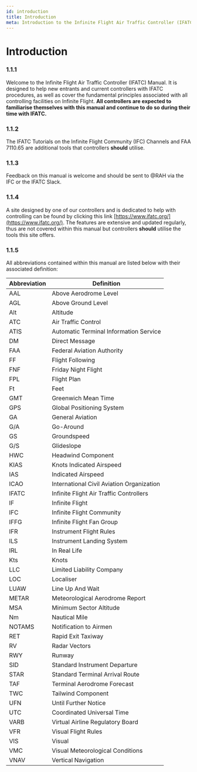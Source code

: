```yaml
---
id: introduction
title: Introduction
meta: Introduction to the Infinite Flight Air Traffic Controller (IFATC) Manual.
---
```


# Introduction

 

### 1.1.1

Welcome to the Infinite Flight Air Traffic Controller (IFATC) Manual. It is designed to help new entrants and current controllers with IFATC procedures, as well as cover the fundamental principles associated with all controlling facilities on Infinite Flight. **All controllers are expected to familiarise themselves with this manual and continue to do so during their time with IFATC.**



### 1.1.2   

 The IFATC Tutorials on the Infinite Flight Community (IFC) Channels and FAA 7110.65 are additional tools that controllers **should** utilise.



### 1.1.3    

Feedback on this manual is welcome and should be sent to @RAH via the IFC or the IFATC Slack.



### 1.1.4    

A site designed by one of our controllers and is dedicated to help with controlling can be found by clicking this link [https://www.ifatc.org/](https://www.ifatc.org/). The features are extensive and updated regularly, thus are not covered within this manual but controllers **should** utilise the tools this site offers.

 

### 1.1.5    

All abbreviations contained within this manual are listed below with their associated definition:

 

| **Abbreviation** | **Definition**                             |
| ---------------- | ------------------------------------------ |
| AAL              | Above  Aerodrome Level                     |
| AGL              | Above  Ground Level                        |
| Alt              | Altitude                                   |
| ATC              | Air  Traffic Control                       |
| ATIS             | Automatic  Terminal Information Service    |
| DM               | Direct  Message                            |
| FAA              | Federal  Aviation Authority                |
| FF               | Flight  Following                          |
| FNF              | Friday  Night Flight                       |
| FPL              | Flight  Plan                               |
| Ft               | Feet                                       |
| GMT              | Greenwich  Mean Time                       |
| GPS              | Global  Positioning System                 |
| GA               | General  Aviation                          |
| G/A              | Go-Around                                  |
| GS               | Groundspeed                                |
| G/S              | Glideslope                                 |
| HWC              | Headwind  Component                        |
| KIAS             | Knots  Indicated Airspeed                  |
| IAS              | Indicated  Airspeed                        |
| ICAO             | International  Civil Aviation Organization |
| IFATC            | Infinite  Flight Air Traffic Controllers   |
| IF               | Infinite  Flight                           |
| IFC              | Infinite  Flight Community                 |
| IFFG             | Infinite  Flight Fan Group                 |
| IFR              | Instrument  Flight Rules                   |
| ILS              | Instrument  Landing System                 |
| IRL              | In Real Life                               |
| Kts              | Knots                                      |
| LLC              | Limited  Liability Company                 |
| LOC              | Localiser                                  |
| LUAW             | Line  Up And Wait                          |
| METAR            | Meteorological  Aerodrome Report           |
| MSA              | Minimum  Sector Altitude                   |
| Nm               | Nautical  Mile                             |
| NOTAMS           | Notification  to Airmen                    |
| RET              | Rapid  Exit Taxiway                        |
| RV               | Radar  Vectors                             |
| RWY              | Runway                                     |
| SID              | Standard Instrument Departure              |
| STAR             | Standard  Terminal Arrival Route           |
| TAF              | Terminal  Aerodrome Forecast               |
| TWC              | Tailwind  Component                        |
| UFN              | Until  Further Notice                      |
| UTC              | Coordinated  Universal Time                |
| VARB             | Virtual  Airline Regulatory Board          |
| VFR              | Visual  Flight Rules                       |
| VIS              | Visual                                     |
| VMC              | Visual  Meteorological Conditions          |
| VNAV             | Vertical Navigation                        |